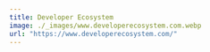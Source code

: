 ```yaml
---
title: Developer Ecosystem
image: ./_images/www.developerecosystem.com.webp
url: "https://www.developerecosystem.com/"
---
```

